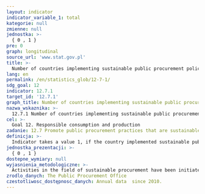 ```yaml
---
layout: indicator
indicator_variable_1: total
kategorie: null
zmienne: null
jednostka: >-
  { 0 , 1 }
pre: 0
graph: longitudinal
source_url: 'www.stat.gov.pl'
title: >-
  Number of countries implementing sustainable public procurement policies and action plans
lang: en
permalink: /en/statistics_glob/12-7-1/
sdg_goal: 12
indicator: 12.7.1
target_id: '12.7.1'
graph_title: Number of countries implementing sustainable public procurement policies and action plans
nazwa_wskaznika: >-
  12.7.1 Number of countries implementing sustainable public procurement policies and action plans
cel: >-
  Goal 12. Responsible consumption and production
zadanie: 12.7 Promote public procurement practices that are sustainable, in accordance with national policies and priorities
definicja: >-
  Indicator takes a value 1, if the country implemented sustainable public procurement policies and action plans.
jednostka_prezentacji: >-
  { 0 , 1 }
dostepne_wymiary: null
wyjasnienia_metodologiczne: >-
  Activities in the field of sustainable procurement have been initiated by the Public Procurement Office in 2007, through the development of the first "National Action Plan in the field of green public procurement for years 2007-2010", approved by the European Council of Ministers on 27 January 2007.Continuing the information and training activities, in 2010, the Public Procurement Office has developed another "National Action Plan in the field of sustainable procurement for the period 2010-2012", in which – besides promoting environmental aspects in public procurement – it was noted for the first time the need to promote social public procurement, contributing to the reintegration of the representatives of disadvantaged groups (groups with difficult situation in the labour market). This document also specifies the actions the objective of which was to propagate social themes of public procurement.In 2013 the Public Procurement Office has developed another four-year planning document called “National Action Plan in the field of sustainable procurement for years 2013-2016”, which aims to further promotion of environmental aspects and social tendering in public procurement.
zrodlo_danych: The Public Procurement Office
czestotliwosc_dostępnosc_danych: Annual data  since 2010.
---
```

